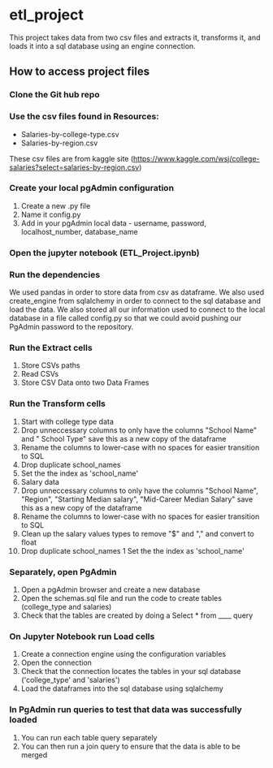 # etl_project

This project takes data from two csv files and extracts it, transforms it, and loads it into a sql database using an engine connection.

## How to access project files

### Clone the Git hub repo
### Use the csv files found in Resources: 
* Salaries-by-college-type.csv
* Salaries-by-region.csv

These csv files are from kaggle site (https://www.kaggle.com/wsj/college-salaries?select=salaries-by-region.csv)

### Create your local pgAdmin configuration
1. Create a new .py file
1. Name it config.py
1. Add in your pgAdmin local data - username, password, localhost_number, database_name

### Open the jupyter notebook (ETL_Project.ipynb)

### Run the dependencies

We used pandas in order to store data from csv as dataframe.
We also used create_engine from sqlalchemy in order to connect to the sql database and load the data.
We also stored all our information used to connect to the local database in a file called config.py so that we could avoid pushing our PgAdmin password to the repository.

### Run the Extract cells

1. Store CSVs paths
1. Read CSVs
1. Store CSV Data onto two Data Frames

### Run the Transform cells
1. Start with college type data
1. Drop unneccessary columns to only have the columns "School Name" and " School Type" save this as a new copy of the dataframe
1. Rename the columns to lower-case with no spaces for easier transition to SQL
1. Drop duplicate school_names
1. Set the the index as 'school_name'
1. Salary data
1. Drop unneccessary columns to only have the columns "School Name", "Region", "Starting Median salary", "Mid-Career Median Salary" save this as a new copy of the dataframe
1. Rename the columns to lower-case with no spaces for easier transition to SQL
1. Clean up the salary values types to remove "$" and "," and convert to float
1. Drop duplicate school_names
1 Set the the index as 'school_name'

### Separately, open PgAdmin
1. Open a pgAdmin browser and create a new database
1. Open the schemas.sql file and run the code to create tables (college_type and salaries)
1. Check that the tables are created by doing a Select * from ____ query

### On Jupyter Notebook run Load cells
1. Create a connection engine using the configuration variables
1. Open the connection
1. Check that the connection locates the tables in your sql database ('college_type' and 'salaries')
1. Load the dataframes into the sql database using sqlalchemy

### In PgAdmin run queries to test that data was successfully loaded
1. You can run each table query separately
1. You can then run a join query to ensure that the data is able to be merged
